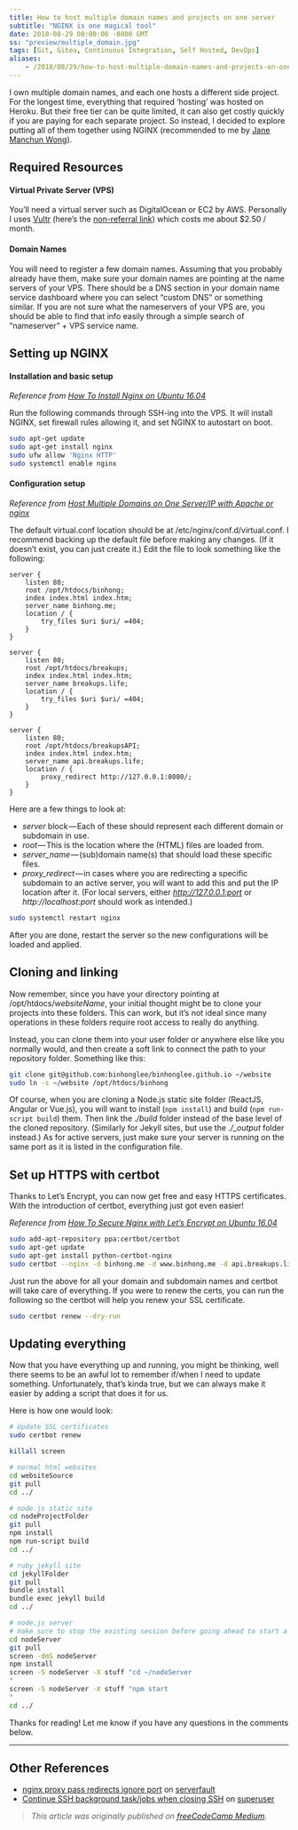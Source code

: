 ```yaml
---
title: How to host multiple domain names and projects on one server
subtitle: "NGINX is one magical tool"
date: 2018-08-29 00:00:00 -0800 GMT
ss: "preview/multiple_domain.jpg"
tags: [Git, Gitea, Continuous Integration, Self Hosted, DevOps]
aliases:
    - /2018/08/29/how-to-host-multiple-domain-names-and-projects-on-one-server.html
---
```


I own multiple domain names, and each one hosts a different side project. For the longest time, everything that required ‘hosting’ was hosted on Heroku. But their free tier can be quite limited, it can also get costly quickly if you are paying for each separate project. So instead, I decided to explore putting all of them together using NGINX (recommended to me by [Jane Manchun Wong](https://jmw.fyi)).

## Required Resources

#### Virtual Private Server (VPS)

You’ll need a virtual server such as DigitalOcean or EC2 by AWS. Personally I uses [Vultr](https://www.vultr.com/?ref=7358373) (here’s the [non-referral link](http://vultr.com/)) which costs me about $2.50 / month.

#### Domain Names

You will need to register a few domain names. Assuming that you probably already have them, make sure your domain names are pointing at the name servers of your VPS. There should be a DNS section in your domain name service dashboard where you can select “custom DNS” or something similar. If you are not sure what the nameservers of your VPS are, you should be able to find that info easily through a simple search of “nameserver” + VPS service name.

## Setting up NGINX

#### Installation and basic setup

_Reference from [How To Install Nginx on Ubuntu 16.04](https://www.digitalocean.com/community/tutorials/how-to-install-nginx-on-ubuntu-16-04)_

Run the following commands through SSH-ing into the VPS. It will install NGINX, set firewall rules allowing it, and set NGINX to autostart on boot.

```sh
sudo apt-get update
sudo apt-get install nginx
sudo ufw allow 'Nginx HTTP'
sudo systemctl enable nginx
```

#### Configuration setup
_Reference from [Host Multiple Domains on One Server/IP with Apache or nginx](https://geekflare.com/multiple-domains-on-one-server-with-apache-nginx/)_

The default virtual.conf location should be at /etc/nginx/conf.d/virtual.conf. I recommend backing up the default file before making any changes. (If it doesn’t exist, you can just create it.) Edit the file to look something like the following:

```nginx
server {
    listen 80;
    root /opt/htdocs/binhong;
    index index.html index.htm;
    server_name binhong.me;
    location / {
        try_files $uri $uri/ =404;
    }
}

server {
    listen 80;
    root /opt/htdocs/breakups;
    index index.html index.htm;
    server_name breakups.life;
    location / {
        try_files $uri $uri/ =404;
    }
}

server {
    listen 80;
    root /opt/htdocs/breakupsAPI;
    index index.html index.htm;
    server_name api.breakups.life;
    location / {
        proxy_redirect http://127.0.0.1:8080/;
    }
}
```

Here are a few things to look at:

- _server_ block — Each of these should represent each different domain or subdomain in use.
- _root_ — This is the location where the (HTML) files are loaded from.
- _server_name_ — (sub)domain name(s) that should load these specific files.
- _proxy_redirect_ — in cases where you are redirecting a specific subdomain to an active server, you will want to add this and put the IP location after it. (For local servers, either _http://127.0.0.1:port_ or _http://localhost:port_ should work as intended.)

```sh
sudo systemctl restart nginx
```

After you are done, restart the server so the new configurations will be loaded and applied.

## Cloning and linking

Now remember, since you have your directory pointing at /opt/htdocs/_websiteName_, your initial thought might be to clone your projects into these folders. This can work, but it’s not ideal since many operations in these folders require root access to really do anything.

Instead, you can clone them into your user folder or anywhere else like you normally would, and then create a soft link to connect the path to your repository folder. Something like this:

```sh
git clone git@github.com:binhonglee/binhonglee.github.io ~/website
sudo ln -s ~/website /opt/htdocs/binhong
```

Of course, when you are cloning a Node.js static site folder (ReactJS, Angular or Vue.js), you will want to install (`npm install`) and build (`npm run-script build`) them. Then link the _./build_ folder instead of the base level of the cloned repository. (Similarly for Jekyll sites, but use the *./\_output* folder instead.) As for active servers, just make sure your server is running on the same port as it is listed in the configuration file.

## Set up HTTPS with certbot

Thanks to Let’s Encrypt, you can now get free and easy HTTPS certificates. With the introduction of certbot, everything just got even easier!

_Reference from [How To Secure Nginx with Let’s Encrypt on Ubuntu 16.04](https://www.digitalocean.com/community/tutorials/how-to-secure-nginx-with-let-s-encrypt-on-ubuntu-16-04)_

```sh
sudo add-apt-repository ppa:certbot/certbot
sudo apt-get update
sudo apt-get install python-certbot-nginx
sudo certbot --nginx -d binhong.me -d www.binhong.me -d api.breakups.life -d breakups.life -d www.breakups.life
```

Just run the above for all your domain and subdomain names and certbot will take care of everything. If you were to renew the certs, you can run the following so the certbot will help you renew your SSL certificate.

```sh
sudo certbot renew --dry-run
```

## Updating everything

Now that you have everything up and running, you might be thinking, well there seems to be an awful lot to remember if/when I need to update something. Unfortunately, that’s kinda true, but we can always make it easier by adding a script that does it for us.

Here is how one would look:

```sh
# Update SSL certificates
sudo certbot renew

killall screen

# normal html websites
cd websiteSource
git pull
cd ../

# node.js static site
cd nodeProjectFolder
git pull
npm install
npm run-script build
cd ../

# ruby jekyll site
cd jekyllFolder
git pull
bundle install
bundle exec jekyll build
cd ../

# node.js server
# make sure to stop the existing session before going ahead to start a new one
cd nodeServer
git pull
screen -dmS nodeServer
npm install
screen -S nodeServer -X stuff "cd ~/nodeServer
"
screen -S nodeServer -X stuff "npm start
"
cd ../
```

Thanks for reading! Let me know if you have any questions in the comments below.

---

## Other References

- [nginx proxy pass redirects ignore port](https://serverfault.com/questions/363159/nginx-proxy-pass-redirects-ignore-port) on [serverfault](https://serverfault.com/)
- [Continue SSH background task/jobs when closing SSH](https://superuser.com/questions/632205/continue-ssh-background-task-jobs-when-closing-ssh) on [superuser](https://superuser.com/)

> _This article was originally published on [freeCodeCamp Medium](https://medium.freecodecamp.org/how-you-can-host-multiple-domain-names-and-projects-in-one-vps-7aed4f56e7a1)._
